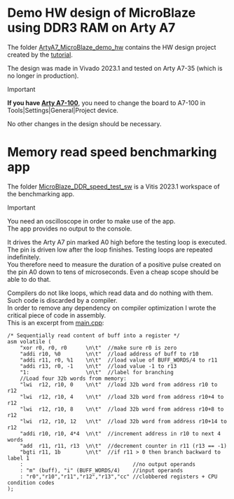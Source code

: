 # Demo HW design of MicroBlaze using DDR3 RAM on Arty A7

The folder [ArtyA7_MicroBlaze_demo_hw](ArtyA7_MicroBlaze_demo_hw) contains the HW design project created by the [tutorial](../README.md).

The design was made in Vivado 2023.1 and tested on Arty A7-35 (which is no longer in production).

> [!IMPORTANT]
> **If you have [Arty A7-100](https://digilent.com/shop/arty-a7-100t-artix-7-fpga-development-board/)**, you need to change the board to A7-100 in Tools|Settings|General|Project device.
> 
> No other changes in the design should be necessary.

# Memory read speed benchmarking app

The folder [MicroBlaze_DDR_speed_test_sw](MicroBlaze_DDR_speed_test_sw) is a Vitis 2023.1 workspace of the benchmarking app.

> [!IMPORTANT]
> You need an oscilloscope in order to make use of the app.  
> The app provides no output to the console.
> 
> It drives the Arty A7 pin marked A0 high before the testing loop is executed. The pin is driven low after the loop finishes. Testing loops are repeated indefinitely.  
> You therefore need to measure the duration of a positive pulse created on the pin A0 down to tens of microseconds. Even a cheap scope should be able to do that.

Compilers do not like loops, which read data and do nothing with them. Such code is discarded by a compiler.  
In order to remove any dependency on compiler optimization I wrote the critical piece of code in assembly.  
This is an excerpt from [main.cpp](MicroBlaze_DDR_speed_test_sw/DDR3_read_test/src/main.cpp):

```
/* Sequentially read content of buff into a register */
asm volatile (
	"xor r0, r0, r0      \n\t"  //make sure r0 is zero
	"addi r10, %0        \n\t"  //load address of buff to r10
	"addi r11, r0, %1    \n\t"  //load value of BUFF_WORDS/4 to r11
	"addi r13, r0, -1    \n\t"  //load value -1 to r13
	"1:                  \n\t"  //label for branching
	//Load four 32b words from memory:
	"lwi  r12, r10, 0    \n\t"  //load 32b word from address r10 to r12
	"lwi  r12, r10, 4    \n\t"  //load 32b word from address r10+4 to r12
	"lwi  r12, r10, 8    \n\t"  //load 32b word from address r10+8 to r12
	"lwi  r12, r10, 12   \n\t"  //load 32b word from address r10+14 to r12
	"addi r10, r10, 4*4  \n\t"  //increment address in r10 to next 4 words
	"add  r11, r11, r13  \n\t"  //decrement counter in r11 (r13 == -1)
	"bgti r11, 1b        \n\t"  //if r11 > 0 then branch backward to label 1
	:                                   //no output operands
	: "m" (buff), "i" (BUFF_WORDS/4)    //input operands
	: "r0","r10","r11","r12","r13","cc" //clobbered registers + CPU condition codes
);
```